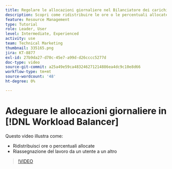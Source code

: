 ```yaml
---
title: Regolare le allocazioni giornaliere nel Bilanciatore dei carichi di lavoro
description: Scopri come ridistribuire le ore o le percentuali allocate e riassegnare il lavoro da un utente all’altro.
feature: Resource Management
type: Tutorial
role: Leader, User
level: Intermediate, Experienced
activity: use
team: Technical Marketing
thumbnail: 335165.png
jira: KT-8877
exl-id: 27b9da27-d70c-45e7-a99d-d26cccc5277d
doc-type: video
source-git-commit: a25a49e59ca483246271214886ea4dc9c10e8d66
workflow-type: tm+mt
source-wordcount: '48'
ht-degree: 0%

---
```


# Adeguare le allocazioni giornaliere in [!DNL Workload Balancer]

Questo video illustra come:

* Ridistribuisci ore o percentuali allocate
* Riassegnazione del lavoro da un utente a un altro


>[!VIDEO](https://video.tv.adobe.com/v/335165/?quality=12&learn=on)
